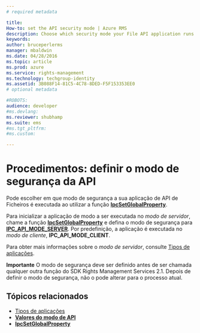 ```yaml
---
# required metadata

title:
How-to: set the API security mode | Azure RMS
description: Choose which security mode your File API application runs.
keywords:
author: bruceperlerms
manager: mbaldwin
ms.date: 04/28/2016
ms.topic: article
ms.prod: azure
ms.service: rights-management
ms.technology: techgroup-identity
ms.assetid: 3B088F14-81C5-4C78-8DED-F5F153353EE0
# optional metadata

#ROBOTS:
audience: developer
#ms.devlang:
ms.reviewer: shubhamp
ms.suite: ems
#ms.tgt_pltfrm:
#ms.custom:

---
```


# Procedimentos: definir o modo de segurança da API

Pode escolher em que modo de segurança a sua aplicação de API de Ficheiros é executada ao utilizar a função [**IpcSetGlobalProperty**](/rights-management/sdk/2.1/api/win/functions#msipc_ipcsetglobalproperty).

Para inicializar a aplicação de modo a ser executada no *modo de servidor*, chame a função [**IpcSetGlobalProperty**](/rights-management/sdk/2.1/api/win/functions#msipc_ipcsetglobalproperty) e defina o modo de segurança para [**IPC\_API\_MODE\_SERVER**](/rights-management/sdk/2.1/api/win/api%20mode%20values#msipc_api_mode_values_IPC_API_MODE_SERVER). Por predefinição, a aplicação é executada no *modo de cliente*, **IPC\_API\_MODE\_CLIENT**.

Para obter mais informações sobre o *modo de servidor*, consulte [Tipos de aplicações](application-types.md).

**Importante** O modo de segurança deve ser definido antes de ser chamada qualquer outra função do SDK Rights Management Services 2.1. Depois de definir o modo de segurança, não o pode alterar para o processo atual.

## Tópicos relacionados

* [Tipos de aplicações](application-types.md)
* [**Valores do modo de API**](/rights-management/sdk/2.1/api/win/api%20mode%20values#msipc_api_mode_values_IPC_API_MODE_SERVER)
* [**IpcSetGlobalProperty**](/rights-management/sdk/2.1/api/win/functions#msipc_ipcsetglobalproperty)
 

 


<!--HONumber=Jun16_HO2-->


